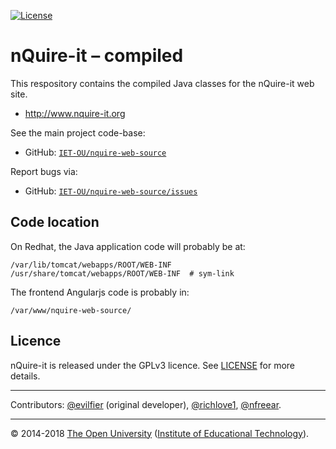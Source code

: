 
[![License][gpl-icon]][LICENSE]


# nQuire-it – compiled

This respository contains the compiled Java classes for the nQuire-it web site.

* <http://www.nquire-it.org>

See the main project code-base:

* GitHub: [`IET-OU/nquire-web-source`][]

Report bugs via:

* GitHub: [`IET-OU/nquire-web-source/issues`][]

## Code location

On Redhat, the Java application code will probably be at:

```
/var/lib/tomcat/webapps/ROOT/WEB-INF
/usr/share/tomcat/webapps/ROOT/WEB-INF  # sym-link
```

The frontend Angularjs code is probably in:

```
/var/www/nquire-web-source/
```

## Licence

nQuire-it is released under the GPLv3 licence. See [LICENSE][] for more details.


---

Contributors:  [@evilfier][] (original developer), [@richlove1][], [@nfreear][].

---
© 2014-2018 [The Open University][ou] ([Institute of Educational Technology][iet]).


[`IET-OU/nquire-web-source`]: https://github.com/IET-OU/nquire-web-source
[`IET-OU/nquire-web-source/issues`]: https://github.com/IET-OU/nquire-web-source/issues
[ou]: http://www.open.ac.uk/
[iet]: http://iet.open.ac.uk/
[gpl]: https://gnu.org/licenses/gpl.html
[LICENSE]: https://github.com/IET-OU/nquire-web-source/blob/1.2-branch/LICENSE.txt
    "GNU General Public License 3.0 onwards [GPL-3.0+]"
[gpl-icon]: https://img.shields.io/badge/license-GLP--3.0%2B-blue.svg

[@evilfier]: https://github.com/evilfer "Eloy Villasclaras Fernandez"
[@nfreear]:  https://github.com/nfreear "Nick Freear"
[@richlove1]: https://github.com/richlove1 "Rich Lovelock"
